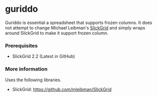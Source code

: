 guriddo
=======

Guriddo is essential a spreadsheet that supports frozen columns. It does not attempt to change Michael Leibman's [SlickGrid](https://github.com/mleibman/SlickGrid) and simply wraps around SlickGrid to make it support frozen column.
### Prerequisites

* SlickGrid 2.2 (Latest in GitHub)

### More information

Uses the following libraries.

* SlickGrid: https://github.com/mleibman/SlickGrid
